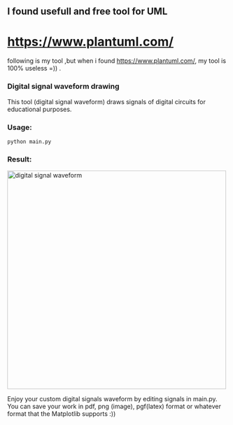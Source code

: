 ##  I found usefull and free tool for UML

# https://www.plantuml.com/


following is my tool ,but when i found https://www.plantuml.com/, my tool is 100% useless =)) .
### Digital signal waveform drawing
This tool (digital signal waveform) draws signals of digital circuits for educational purposes.
### Usage:
``` python main.py ```
### Result:
<img src="https://github.com/ThanhBinhTran/Digital_Signal_WaveForm/blob/master/wf_img.png" width="500" alt="digital signal waveform">

Enjoy your custom digital signals waveform by editing signals in main.py. You can save your work in pdf, png (image), pgf(latex) format or whatever format that the Matplotlib supports :))




